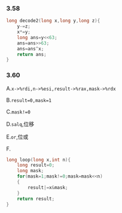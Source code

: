 ### 3.58
```c
long decode2(long x,long y,long z){
    y-=z;
    x*=y;
    long ans=y<<63;
    ans=ans>>63;
    ans=ans^x;
    return ans;
}
```

### 3.60
A.`x->%rdi,n->%esi,result->%rax,mask->%rdx`

B.`result=0,mask=1`

C.`mask!=0`

D.`salq`,位移

E.`or`,位或

F.
```c
long loop(long x,int n){
    long result=0;
    long mask;
    for(mask=1;mask!=0;mask=mask<<n)
    {
        result|=x&mask;
    }
    return result;
}
```